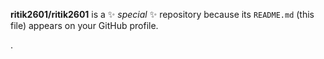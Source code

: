 

**ritik2601/ritik2601** is a ✨ _special_ ✨ repository because its `README.md` (this file) appears on your GitHub profile.











.







